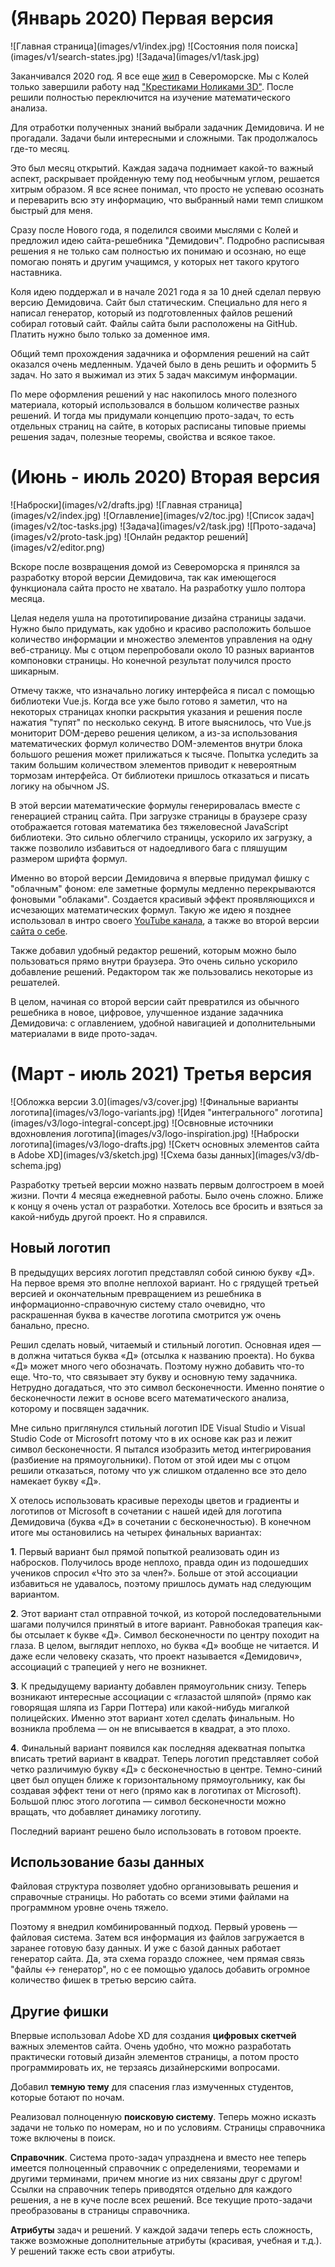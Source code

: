 # (Январь 2020) Первая версия

<gallery>
    ![Главная страница](images/v1/index.jpg)
    ![Состояния поля поиска](images/v1/search-states.jpg)
    ![Задача](images/v1/task.jpg)
</gallery>

Заканчивался 2020 год. Я все еще [жил](p:severomorsk) в Североморске.
Мы с Колей только завершили работу над ["Крестиками Ноликами 3D"](p:tic-tac-toe-3d).
После решили полностью переключится на изучение математического анализа.

Для отработки полученных знаний выбрали задачник Демидовича.
И не прогадали. Задачи были интересными и сложными.
Так продолжалось где-то месяц.

Это был месяц открытий.
Каждая задача поднимает какой-то важный аспект, раскрывает пройденную тему под необычным углом, решается хитрым образом.
Я все яснее понимал, что просто не успеваю осознать и переварить всю эту информацию, что выбранный нами темп слишком быстрый для меня.

Сразу после Нового года, я поделился своими мыслями с Колей и предложил идею сайта-решебника "Демидович".
Подробно расписывая решения я не только сам полностью их понимаю и осознаю, но еще помогаю понять и другим учащимся, у которых нет такого крутого наставника. 

Коля идею поддержал и в начале 2021 года я за 10 дней сделал первую версию Демидовича.
Сайт был статическим. Специально для него я написал генератор, который из подготовленных файлов решений
собирал готовый сайт. Файлы сайта были расположены на GitHub. Платить нужно было только за доменное имя.

Общий темп прохождения задачника и оформления решений на сайт оказался очень медленным.
Удачей было в день решить и оформить 5 задач. Но зато я выжимал из этих 5 задач максимум информации.

По мере оформления решений у нас накопилось много полезного материала, который использовался в большом количестве
разных решений. И тогда мы придумали концепцию прото-задач, то есть отдельных страниц на сайте, в
которых расписаны типовые приемы решения задач, полезные теоремы, свойства и всякое такое.

# (Июнь - июль 2020) Вторая версия

<gallery>
    ![Наброски](images/v2/drafts.jpg)
    ![Главная страница](images/v2/index.jpg)
    ![Оглавление](images/v2/toc.jpg)
    ![Список задач](images/v2/toc-tasks.jpg)
    ![Задача](images/v2/task.jpg)
    ![Прото-задача](images/v2/proto-task.jpg)
    ![Онлайн редактор решений](images/v2/editor.png)
</gallery>

Вскоре после возвращения домой из Североморска я принялся за разработку второй версии Демидовича,
так как имеющегося функционала сайта просто не хватало. На разработку ушло полтора месяца.

Целая неделя ушла на прототипирование дизайна страницы задачи.
Нужно было придумать, как удобно и красиво расположить большое количество информации и множество элементов управления
на одну веб-страницу. Мы с отцом перепробовали около 10 разных вариантов компоновки страницы. Но конечной результат получился просто шикарным.

Отмечу также, что изначально логику интерфейса я писал с помощью библиотеки Vue.js.
Когда все уже было готово я заметил, что на некоторых страницах кнопки раскрытия указания и решения после нажатия "тупят" по несколько секунд. В итоге выяснилось, что Vue.js мониторит DOM-дерево решения целиком, а из-за использования математических формул количество DOM-элементов внутри блока большого решения может прилижаться к тысяче. Попытка уследить за таким большим количеством элементов приводит к невероятным тормозам интерфейса. От библиотеки пришлось отказаться и писать логику на обычном JS.

В этой версии математические формулы генерировалась вместе с генерацией страниц сайта.
При загрузке страницы в браузере сразу отображается готовая математика без тяжеловесной JavaScript библиотеки. Это сильно облегчило страницы, ускорило их загрузку, а также позволило избавиться от надоедливого бага с пляшущим размером шрифта формул.

Именно во второй версии Демидовича я впервые придумал фишку с "облачным" фоном: еле заметные формулы медленно перекрываются фоновыми "облаками".
Создается красивый эффект проявляющихся и исчезающих математических формул. Такую же идею я позднее использовал в интро своего [YouTube канала](p:youtube-cmtv), а также во второй версии [сайта о себе](p:radkopeter).

Также добавил удобный редактор решений, которым можно было пользоваться прямо внутри браузера.
Это очень сильно ускорило добавление решений. Редактором так же пользовались некоторые из решателей.

В целом, начиная со второй версии сайт превратился из обычного решебника в новое, цифровое, улучшенное издание задачника Демидовича: с оглавлением, удобной навигацией и дополнительными материалами в виде прото-задач.

# (Март - июль 2021) Третья версия

<gallery>
    ![Обложка версии 3.0](images/v3/cover.jpg)
    ![Финальные варианты логотипа](images/v3/logo-variants.jpg)
    ![Идея "интегрального" логотипа](images/v3/logo-integral-concept.jpg)
    ![Освновные источники вдохновления логотипа](images/v3/logo-inspiration.jpg)
    ![Наброски логотипа](images/v3/logo-drafts.jpg)
    ![Скетч основных элементов сайта в Adobe XD](images/v3/sketch.jpg)
    ![Схема базы данных](images/v3/db-schema.jpg)
</gallery>

Разработку третьей версии можно назвать первым долгостроем в моей жизни.
Почти 4 месяца ежедневной работы. Было очень сложно. Ближе к концу я очень устал от разработки.
Хотелось все бросить и взяться за какой-нибудь другой проект. Но я справился.

## Новый логотип

В предыдущих версиях логотип представлял собой синюю букву «Д».
На первое время это вполне неплохой вариант.
Но с грядущей третьей версией и окончательным превращением из решебника в информационно-справочную систему стало очевидно, что раскрашенная буква в качестве логотипа смотрится уж очень банально, пресно.

Решил сделать новый, читаемый и стильный логотип.
Основная идея — в должна читаться буква «Д» (отсылка к названию проекта).
Но буква «Д» может много чего обозначать. Поэтому нужно добавить что-то еще.
Что-то, что связывает эту букву и основную тему задачника. Нетрудно догадаться, что это символ бесконечности.
Именно понятие о бесконечности лежит в основе всего математического анализа, которому и посвящен задачник.

Мне сильно приглянулся стильный логотип IDE Visual Studio и Visual Studio Code от Microsofrt потому что в их основе как раз и лежит символ бесконечности. Я пытался изобразить метод интегрирования (разбиение на прямоугольники). Потом от этой идеи мы с отцом решили отказаться, потому что уж слишком отдаленно все это дело намекает букву «Д».

Х отелось использовать красивые переходы цветов и градиенты и логотипов от Microsoft в сочетании с нашей идей для логотипа Демидовича (буква «Д» в сочетании с бесконечностью). В конечном итоге мы остановились на четырех финальных вариантах:

**1**. Первый вариант был прямой попыткой реализовать один из набросков.
Получилось вроде неплохо, правда один из подошедших учеников спросил «Что это за член?».
Больше от этой ассоциации избавиться не удавалось, поэтому пришлось думать над следующим вариантом.

**2**. Этот вариант стал отправной точкой, из которой последовательными шагами получился принятый в итоге вариант.
Равнобокая трапеция как-бы отсылает к букве «Д». Символ бесконечности по центру походит на глаза.
В целом, выглядит неплохо, но буква «Д» вообще не читается.
И даже если человеку сказать, что проект называется «Демидович», ассоциаций с трапецией у него не возникнет.

**3**. К предыдущему варианту добавлен прямоугольник снизу.
Теперь возникают интересные ассоциации с «глазастой шляпой» (прямо как говорящая шляпа из Гарри Поттера) или какой-нибудь мигалкой полицейских.
Именно этот вариант хотел сделать финальным. Но возникла проблема — он не вписывается в квадрат, а это плохо.

**4**. Финальный вариант появился как последняя адекватная попытка вписать третий вариант в квадрат.
Теперь логотип представляет собой четко различимую букву «Д» с бесконечностью в центре.
Темно-синий цвет был опущен ближе к горизонтальному прямоугольнику, как бы создавая эффект тени от него (прямо как в логотипах от Microsoft).
Большой плюс этого логотипа — символ бесконечности можно вращать, что добавляет динамику логотипу.

Последний вариант решено было использовать в готовом проекте.

## Использование базы данных

Файловая структура позволяет удобно организовывать решения и справочные страницы.
Но работать со всеми этими файлами на программном уровне очень тяжело.

Поэтому я внедрил комбинированный подход. Первый уровень — файловая система. Затем вся информация из файлов
загружается в заранее готовую базу данных. И уже с базой данных работает генератор сайта. Да, эта схема гораздо сложнее, чем прямая связь "файлы ↔ генератор", но с ее помощью удалось добавить огромное количество фишек в третью версию сайта.

## Другие фишки

Впервые использовал Adobe XD для создания **цифровых скетчей** важных элементов сайта.
Очень удобно, что можно разработать практически готовый дизайн элементов страницы, а потом
просто программировать их, не терзаясь дизайнерскими вопросами.

Добавил **темную тему** для спасения глаз измученных студентов, которые ботают по ночам.

Реализовал полноценную **поисковую систему**. Теперь можно исказть задачи не только по номерам, но и по условиям.
Страницы справочника тоже включены в поиск.

**Справочник**. Система прото-задач упразднена и вместо нее теперь имеется полноценный справочник с определениями, теоремами и другими терминами, причем многие из них связаны друг с другом! Ссылки на справочник теперь приводятся отдельно для каждого решения, а не в куче после всех решений. Все текущие прото-задачи преобразованы в страницы справочника.

**Атрибуты** задач и решений. У каждой задачи теперь есть сложность, также возможные дополнительные атрибуты (красивая, учебная и т.д.). У решений также есть свои атрибуты.